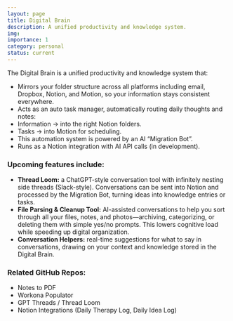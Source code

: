 ```yaml
---
layout: page
title: Digital Brain
description: A unified productivity and knowledge system.
img:
importance: 1
category: personal
status: current
---
```


The Digital Brain is a unified productivity and knowledge system that:

- Mirrors your folder structure across all platforms including email, Dropbox, Notion, and Motion, so your information stays consistent everywhere.
- Acts as an auto task manager, automatically routing daily thoughts and notes:
- Information → into the right Notion folders.
- Tasks → into Motion for scheduling.
- This automation system is powered by an AI “Migration Bot”.
- Runs as a Notion integration with AI API calls (in development).

### Upcoming features include:

- **Thread Loom:** a ChatGPT-style conversation tool with infinitely nesting side threads (Slack-style). Conversations can be sent into Notion and processed by the Migration Bot, turning ideas into knowledge entries or tasks.
- **File Parsing & Cleanup Tool:** AI-assisted conversations to help you sort through all your files, notes, and photos—archiving, categorizing, or deleting them with simple yes/no prompts. This lowers cognitive load while speeding up digital organization.
- **Conversation Helpers:** real-time suggestions for what to say in conversations, drawing on your context and knowledge stored in the Digital Brain.

### Related GitHub Repos:

- Notes to PDF
- Workona Populator
- GPT Threads / Thread Loom
- Notion Integrations (Daily Therapy Log, Daily Idea Log)
